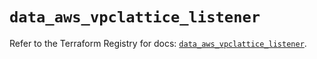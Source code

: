# `data_aws_vpclattice_listener`

Refer to the Terraform Registry for docs: [`data_aws_vpclattice_listener`](https://registry.terraform.io/providers/hashicorp/aws/6.7.0/docs/data-sources/vpclattice_listener).
